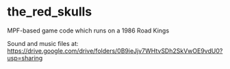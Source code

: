 # the_red_skulls
MPF-based game code which runs on a 1986 Road Kings

Sound and music files at: https://drive.google.com/drive/folders/0B9ieJjv7WHtvSDh2SkVwOE9vdU0?usp=sharing
